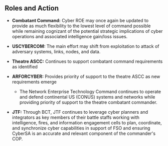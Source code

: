 ## Roles and Action

- **Combatant Command:** Cyber ROE may once again be updated to provide as much flexibility to the lowest level of command possible while remaining cognizant of the potential strategic implications of cyber operations and associated intelligence gain/loss issues.  

- **USCYBERCOM:** The main effort may shift from exploitation to attack of adversary systems, links, nodes, and data.

- **Theatre ASCC:** Continues to support combatant command requirements as identified

- **ARFORCYBER:** Provides priority of support to the theatre ASCC as new requirements emerge
	- The Network Enterprise Technology Command continues to operate and defend continental US (CONUS) systems and networks while providing priority of support to the theatre combatant commander.

- **JTF:** Through BCT, JTF continues to leverage cyber planners and integrators as key members of their battle staffs working with intelligence, fires, and information engagement cells to plan, coordinate, and synchronize cyber capabilities in support of FSO and ensuring CyberSA is an accurate and relevant component of the commander's COP.